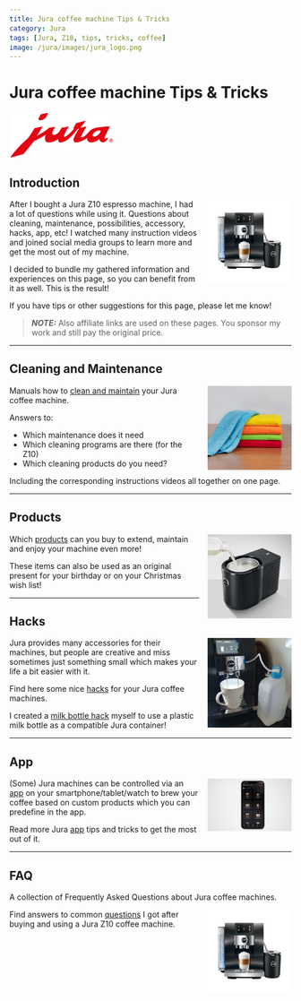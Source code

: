 ```yaml
---
title: Jura coffee machine Tips & Tricks
category: Jura
tags: [Jura, Z10, tips, tricks, coffee]
image: /jura/images/jura_logo.png
---
```


# Jura coffee machine Tips & Tricks

<img style="height:80px;" src="images/jura_logo.png" alt="Jura logo">

## Introduction

<img style="float:right;height:150px; margin-left:15px;" src="images/jura_z10.jpg" alt="Jura logo">

After I bought a Jura Z10 espresso machine, I had a lot of questions while using it. 
Questions about cleaning, maintenance, possibilities, accessory, hacks, app, etc!
I watched many instruction videos and joined social media groups to learn more and get the most out of my machine.

I decided to bundle my gathered information and experiences on this page, so you can benefit from it as well.
This is the result!

If you have tips or other suggestions for this page, please let me know!

> **_NOTE:_** Also affiliate links are used on these pages. You sponsor my work and still pay the original price.

---

## Cleaning and Maintenance

<img style="float:right;width:150px; margin-left:15px;" src="images_products/microfiber_cloth.webp" alt="Jura machine cleaning tablets">

Manuals how to [clean and maintain](jura_z10_cleaning_maintenance) your Jura coffee machine.

Answers to: 
* Which maintenance does it need
* Which cleaning programs are there (for the Z10) 
* Which cleaning products do you need?

Including the corresponding instructions videos all together on one page.

---
## Products

<img style="float:right;width:150px; margin-left:15px;" src="images_products/jura_milk_container_cooled.jpg" alt="Jura cooled milk container">

Which [products](jura_products) can you buy to extend, maintain and enjoy your machine even more!

These items can also be used as an original present for your birthday or on your Christmas wish list!

---
## Hacks

<img style="float:right;width:150px; margin-left:15px;" src="images_bottle_hack/bottle_hack.jpg" alt="Jura machine milk container hack">

Jura provides many accessories for their machines, but people are creative and miss sometimes just something small which makes your life a bit easier with it.

Find here some nice [hacks](jura_hacks) for your Jura coffee machines.

I created a [milk bottle hack](jura_milk_bottle_as_jura_container) myself to use a plastic milk bottle as a compatible Jura container!

---
## App

<img style="float:right;width:150px; margin-left:15px;" src="images_app/jura_app.png" alt="Jura app">

(Some) Jura machines can be controlled via an [app](jura_app) on your smartphone/tablet/watch to brew your coffee based on custom products which you can predefine in the app.

Read more Jura [app](jura_app) tips and tricks to get the most out of it.

---
## FAQ

A collection of Frequently Asked Questions about Jura coffee machines.

<img style="float:right;width:150px; margin-left:15px;" src="images/jura_z10.jpg" alt="Jura z10">

Find answers to common [questions](jura_faq) I got after buying and using a Jura Z10 coffee machine.
